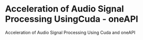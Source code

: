 # Acceleration of Audio Signal Processing UsingCuda - oneAPI
Acceleration of Audio Signal Processing Using Cuda and oneAPI
